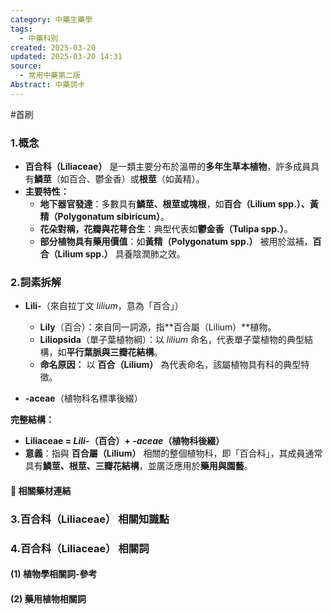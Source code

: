 ```yaml
---
category: 中藥生藥學
tags:
  - 中藥科別
created: 2025-03-20
updated: 2025-03-20 14:31
source:
  - 常用中藥第二版
Abstract: 中藥詞卡
---
```

#首刷
### 1.概念
- **百合科（Liliaceae）** 是一類主要分布於溫帶的**多年生草本植物**，許多成員具有**鱗莖**（如百合、鬱金香）或**根莖**（如黃精）。  
- **主要特性：**  
  - **地下器官發達**：多數具有**鱗莖、根莖或塊根**，如**百合（Lilium spp.）、黃精（Polygonatum sibiricum）**。  
  - **花朵對稱，花瓣與花萼合生**：典型代表如**鬱金香（Tulipa spp.）**。  
  - **部分植物具有藥用價值**：如**黃精（Polygonatum spp.）** 被用於滋補，**百合（Lilium spp.）** 具養陰潤肺之效。  

### 2.詞素拆解
- **Lili-**（來自拉丁文 *lilium*，意為「百合」）  
  - **Lily**（百合）：來自同一詞源，指**百合屬（Lilium）**植物。  
  - **Liliopsida**（單子葉植物綱）：以 *lilium* 命名，代表單子葉植物的典型結構，如**平行葉脈與三瓣花結構**。  
  - **命名原因：** 以 **百合（Lilium）** 為代表命名，該屬植物具有科的典型特徵。  

- **-aceae**（植物科名標準後綴）

**完整結構：**

- **Liliaceae = *Lili-*（百合）+ *-aceae*（植物科後綴）**  
- **意義**：指與 **百合屬（Lilium）** 相關的整個植物科，即「百合科」，其成員通常具有**鱗莖、根莖、三瓣花結構**，並廣泛應用於**藥用與園藝**。 
#### 📌 相關藥材連結




### 3.百合科（Liliaceae） 相關知識點



### 4.百合科（Liliaceae） 相關詞
#### (1) 植物學相關詞-參考




#### (2) 藥用植物相關詞

